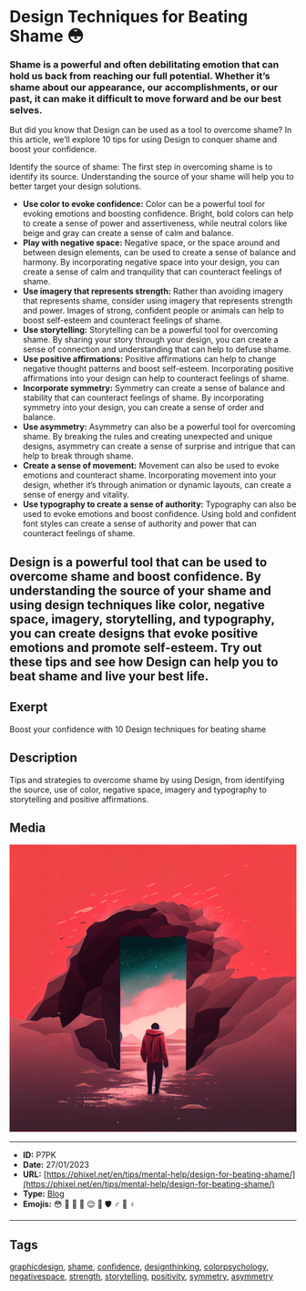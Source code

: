 # Design Techniques for Beating Shame 😳
### Shame is a powerful and often debilitating emotion that can hold us back from reaching our full potential. Whether it’s shame about our appearance, our accomplishments, or our past, it can make it difficult to move forward and be our best selves.

But did you know that Design can be used as a tool to overcome shame? In this article, we’ll explore 10 tips for using Design to conquer shame and boost your confidence.

Identify the source of shame: The first step in overcoming shame is to identify its source. Understanding the source of your shame will help you to better target your design solutions.

- **Use color to evoke confidence:** Color can be a powerful tool for evoking emotions and boosting confidence. Bright, bold colors can help to create a sense of power and assertiveness, while neutral colors like beige and gray can create a sense of calm and balance.
- **Play with negative space:** Negative space, or the space around and between design elements, can be used to create a sense of balance and harmony. By incorporating negative space into your design, you can create a sense of calm and tranquility that can counteract feelings of shame.
- **Use imagery that represents strength:** Rather than avoiding imagery that represents shame, consider using imagery that represents strength and power. Images of strong, confident people or animals can help to boost self-esteem and counteract feelings of shame.
- **Use storytelling:** Storytelling can be a powerful tool for overcoming shame. By sharing your story through your design, you can create a sense of connection and understanding that can help to defuse shame.
- **Use positive affirmations:** Positive affirmations can help to change negative thought patterns and boost self-esteem. Incorporating positive affirmations into your design can help to counteract feelings of shame.
- **Incorporate symmetry:** Symmetry can create a sense of balance and stability that can counteract feelings of shame. By incorporating symmetry into your design, you can create a sense of order and balance.
- **Use asymmetry:** Asymmetry can also be a powerful tool for overcoming shame. By breaking the rules and creating unexpected and unique designs, asymmetry can create a sense of surprise and intrigue that can help to break through shame.
- **Create a sense of movement:** Movement can also be used to evoke emotions and counteract shame. Incorporating movement into your design, whether it’s through animation or dynamic layouts, can create a sense of energy and vitality.
- **Use typography to create a sense of authority:** Typography can also be used to evoke emotions and boost confidence. Using bold and confident font styles can create a sense of authority and power that can counteract feelings of shame.

Design is a powerful tool that can be used to overcome shame and boost confidence. By understanding the source of your shame and using design techniques like color, negative space, imagery, storytelling, and typography, you can create designs that evoke positive emotions and promote self-esteem. Try out these tips and see how Design can help you to beat shame and live your best life.
------------
## Exerpt
Boost your confidence with 10 Design techniques for beating shame
## Description
Tips and strategies to overcome shame by using Design, from identifying the source, use of color, negative space, imagery and typography to storytelling and positive affirmations.
## Media
<img src="media/976148d3/design-help-shame.jpg">

------------
- **ID:** P7PK
- **Date:** 27/01/2023
- **URL:** [https://phixel.net/en/tips/mental-help/design-for-beating-shame/](https://phixel.net/en/tips/mental-help/design-for-beating-shame/)
- **Type:** [Blog](#blog)
- **Emojis:** 😳 🎨 💪 🏼 😌 🌟 🛡 ♂️ 🦸 ‍♀

------------
## Tags
[graphicdesign](#graphicdesign), [shame](#shame), [confidence](#confidence), [designthinking](#designthinking), [colorpsychology](#colorpsychology), [negativespace](#negativespace), [strength](#strength), [storytelling](#storytelling), [positivity](#positivity), [symmetry](#symmetry), [asymmetry](#asymmetry)
